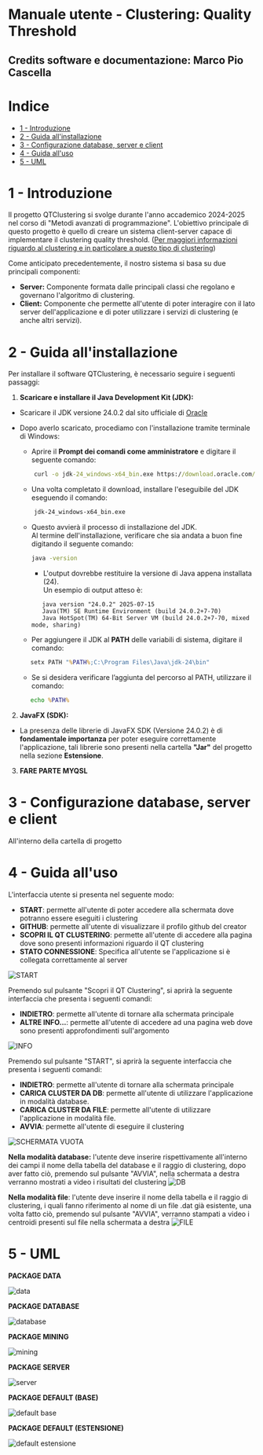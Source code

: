  # Manuale utente - Clustering: Quality Threshold

 ## Credits software e documentazione: **Marco Pio Cascella**

# Indice

- [1 - Introduzione](#1---introduzione)
- [2 - Guida all'installazione](#2---guida-allinstallazione)
- [3 - Configurazione database, server e client](#3---configurazione-database-server-e-client)
- [4 - Guida all'uso](#4---guida-alluso)
- [5 - UML](#5---uml)


# 1 - Introduzione
Il progetto QTClustering si svolge durante l'anno accademico 2024-2025 nel corso di "Metodi avanzati di programmazione".
L'obiettivo principale di questo progetto è quello di creare un sistema client-server capace di implementare il clustering quality threshold.
([Per maggiori informazioni riguardo al clustering e in particolare a questo tipo di clustering](https://it.wikipedia.org/wiki/Clustering))

Come anticipato precedentemente, il nostro sistema si basa su due principali componenti:
- **Server:** Componente formata dalle principali classi che regolano e governano l'algoritmo di clustering.
- **Client:** Componente che permette all'utente di poter interagire con il lato server dell'applicazione e di poter utilizzare i servizi di clustering (e anche altri servizi).

# 2 - Guida all'installazione

Per installare il software QTClustering, è necessario seguire i seguenti passaggi:

1. **Scaricare e installare il Java Development Kit (JDK):**

- Scaricare il JDK versione 24.0.2 dal sito ufficiale di [Oracle](https://www.oracle.com/java/technologies/downloads/?er=221886)

- Dopo averlo scaricato, procediamo con l'installazione tramite terminale di Windows:
  
  - Aprire il **Prompt dei comandi come amministratore** e digitare il seguente comando:

   ```cmd
       curl -o jdk-24_windows-x64_bin.exe https://download.oracle.com/java/24/latest/jdk-24_windows-x64_bin.exe
   ```

  - Una volta completato il download, installare l'eseguibile del JDK eseguendo il comando:
   ```cmd
       jdk-24_windows-x64_bin.exe
   ```
  - Questo avvierà il processo di installazione del JDK.  
       Al termine dell'installazione, verificare che sia andata a buon fine digitando il seguente comando:
       ```cmd
       java -version
       ```
     - L'output dovrebbe restituire la versione di Java appena installata (24).  
       Un esempio di output atteso è:
    ```
       java version "24.0.2" 2025-07-15
       Java(TM) SE Runtime Environment (build 24.0.2+7-70)
       Java HotSpot(TM) 64-Bit Server VM (build 24.0.2+7-70, mixed mode, sharing)
    ```

   - Per aggiungere il JDK al **PATH** delle variabili di sistema, digitare il comando:
  ```cmd
     setx PATH "%PATH%;C:\Program Files\Java\jdk-24\bin"
  ```

   - Se si desidera verificare l’aggiunta del percorso al PATH, utilizzare il comando:
  ```cmd
     echo %PATH%
  ```

2. **JavaFX (SDK):**

- La presenza delle librerie di JavaFX SDK (Versione 24.0.2) è di **fondamentale importanza** per poter eseguire correttamente l'applicazione, tali librerie sono presenti nella cartella **"Jar"** del progetto nella sezione **Estensione**.

3. **FARE PARTE MYQSL**

# 3 - Configurazione database, server e client

All'interno della cartella di progetto



# 4 - Guida all'uso
L'interfaccia utente si presenta nel seguente modo:
- **START**: permette all'utente di poter accedere alla schermata dove potranno essere eseguiti i clustering
- **GITHUB**: permette all'utente di visualizzare il profilo github del creator
- **SCOPRI IL QT CLUSTERING**: permette all'utente di accedere alla pagina dove sono presenti informazioni riguardo il QT clustering
- **STATO CONNESSIONE**: Specifica all'utente se l'applicazione si è collegata correttamente al server

![START](./img%20doc/start.png)

Premendo sul pulsante "Scopri il QT Clustering", si aprirà la seguente interfaccia che presenta i seguenti comandi:
- **INDIETRO**: permette all'utente di tornare alla schermata principale
- **ALTRE INFO...**: permette all'utente di accedere ad una pagina web dove sono presenti approfondimenti sull'argomento

![INFO](./img%20doc/info.png)

Premendo sul pulsante "START", si aprirà la seguente interfaccia che presenta i seguenti comandi:
- **INDIETRO**: permette all'utente di tornare alla schermata principale
- **CARICA CLUSTER DA DB**: permette all'utente di utilizzare l'applicazione in modalità database.
- **CARICA CLUSTER DA FILE**: permette all'utente di utilizzare l'applicazione in modalità file.
- **AVVIA**: permette all'utente di eseguire il clustering

![SCHERMATA VUOTA](./img%20doc/schermatavuota.png)

**Nella modalità database:** l'utente deve inserire rispettivamente all'interno dei campi il nome della tabella del database e il raggio di clustering, dopo aver fatto ciò, premendo sul pulsante "AVVIA", nella schermata a destra verranno mostrati a video i risultati del clustering
![DB](./img%20doc/db.png)

**Nella modalità file**: l'utente deve inserire il nome della tabella e il raggio di clustering, i quali fanno riferimento al nome di un file .dat già esistente, una volta fatto ciò, premendo sul pulsante "AVVIA", verranno stampati a video i centroidi presenti sul file nella schermata a destra
![FILE](./img%20doc/file.png)

# 5 - UML

**PACKAGE DATA**

![data](./img%20doc/data.png)

**PACKAGE DATABASE**

![database](./img%20doc/database.png)

**PACKAGE MINING**

![mining](./img%20doc/mining.png)

**PACKAGE SERVER**

![server](./img%20doc/server.png)

**PACKAGE DEFAULT (BASE)**

![default base](./img%20doc/default_package.png)

**PACKAGE DEFAULT (ESTENSIONE)**

![default estensione](./img%20doc/default_package_estensione.png)
